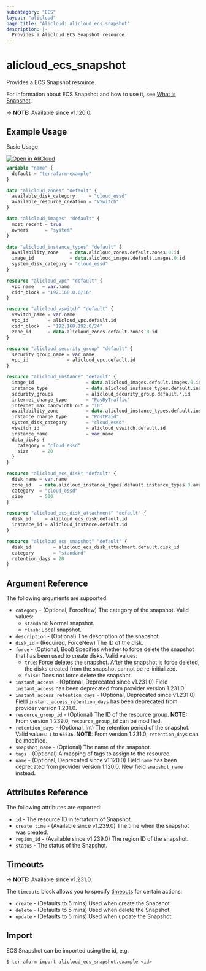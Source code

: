```yaml
---
subcategory: "ECS"
layout: "alicloud"
page_title: "Alicloud: alicloud_ecs_snapshot"
description: |-
  Provides a Alicloud ECS Snapshot resource.
---
```


# alicloud_ecs_snapshot

Provides a ECS Snapshot resource.



For information about ECS Snapshot and how to use it, see [What is Snapshot](https://www.alibabacloud.com/help/en/doc-detail/25524.htm).

-> **NOTE:** Available since v1.120.0.

## Example Usage

Basic Usage

<div style="display: block;margin-bottom: 40px;"><div class="oics-button" style="float: right;position: absolute;margin-bottom: 10px;">
  <a href="https://api.aliyun.com/terraform?resource=alicloud_ecs_snapshot&exampleId=c82d2dc4-2b3d-fdf4-0d61-629fc1ecfb4c664174cd&activeTab=example&spm=docs.r.ecs_snapshot.0.c82d2dc42b&intl_lang=EN_US" target="_blank">
    <img alt="Open in AliCloud" src="https://img.alicdn.com/imgextra/i1/O1CN01hjjqXv1uYUlY56FyX_!!6000000006049-55-tps-254-36.svg" style="max-height: 44px; max-width: 100%;">
  </a>
</div></div>

```terraform
variable "name" {
  default = "terraform-example"
}

data "alicloud_zones" "default" {
  available_disk_category     = "cloud_essd"
  available_resource_creation = "VSwitch"
}

data "alicloud_images" "default" {
  most_recent = true
  owners      = "system"
}

data "alicloud_instance_types" "default" {
  availability_zone    = data.alicloud_zones.default.zones.0.id
  image_id             = data.alicloud_images.default.images.0.id
  system_disk_category = "cloud_essd"
}

resource "alicloud_vpc" "default" {
  vpc_name   = var.name
  cidr_block = "192.168.0.0/16"
}

resource "alicloud_vswitch" "default" {
  vswitch_name = var.name
  vpc_id       = alicloud_vpc.default.id
  cidr_block   = "192.168.192.0/24"
  zone_id      = data.alicloud_zones.default.zones.0.id
}

resource "alicloud_security_group" "default" {
  security_group_name = var.name
  vpc_id              = alicloud_vpc.default.id
}

resource "alicloud_instance" "default" {
  image_id                   = data.alicloud_images.default.images.0.id
  instance_type              = data.alicloud_instance_types.default.instance_types.0.id
  security_groups            = alicloud_security_group.default.*.id
  internet_charge_type       = "PayByTraffic"
  internet_max_bandwidth_out = "10"
  availability_zone          = data.alicloud_instance_types.default.instance_types.0.availability_zones.0
  instance_charge_type       = "PostPaid"
  system_disk_category       = "cloud_essd"
  vswitch_id                 = alicloud_vswitch.default.id
  instance_name              = var.name
  data_disks {
    category = "cloud_essd"
    size     = 20
  }
}

resource "alicloud_ecs_disk" "default" {
  disk_name = var.name
  zone_id   = data.alicloud_instance_types.default.instance_types.0.availability_zones.0
  category  = "cloud_essd"
  size      = 500
}

resource "alicloud_ecs_disk_attachment" "default" {
  disk_id     = alicloud_ecs_disk.default.id
  instance_id = alicloud_instance.default.id
}

resource "alicloud_ecs_snapshot" "default" {
  disk_id        = alicloud_ecs_disk_attachment.default.disk_id
  category       = "standard"
  retention_days = 20
}
```

## Argument Reference

The following arguments are supported:
* `category` - (Optional, ForceNew) The category of the snapshot. Valid values:
  - `standard`: Normal snapshot.
  - `flash`: Local snapshot.
* `description` - (Optional) The description of the snapshot.
* `disk_id` - (Required, ForceNew) The ID of the disk.
* `force` - (Optional, Bool) Specifies whether to force delete the snapshot that has been used to create disks. Valid values:
  - `true`: Force deletes the snapshot. After the snapshot is force deleted, the disks created from the snapshot cannot be re-initialized.
  - `false`: Does not force delete the snapshot.
* `instant_access` - (Optional, Deprecated since v1.231.0) Field `instant_access` has been deprecated from provider version 1.231.0.
* `instant_access_retention_days` - (Optional, Deprecated since v1.231.0) Field `instant_access_retention_days` has been deprecated from provider version 1.231.0.
* `resource_group_id` - (Optional) The ID of the resource group. **NOTE:** From version 1.239.0, `resource_group_id` can be modified.
* `retention_days` - (Optional, Int) The retention period of the snapshot. Valid values: `1` to `65536`. **NOTE:** From version 1.231.0, `retention_days` can be modified.
* `snapshot_name` - (Optional) The name of the snapshot.
* `tags` - (Optional) A mapping of tags to assign to the resource.
* `name` - (Optional, Deprecated since v1.120.0) Field `name` has been deprecated from provider version 1.120.0. New field `snapshot_name` instead.

## Attributes Reference

The following attributes are exported:
* `id` - The resource ID in terraform of Snapshot.
* `create_time` - (Available since v1.239.0) The time when the snapshot was created.
* `region_id` - (Available since v1.239.0) The region ID of the snapshot.
* `status` - The status of the Snapshot.

## Timeouts

-> **NOTE:** Available since v1.231.0.

The `timeouts` block allows you to specify [timeouts](https://developer.hashicorp.com/terraform/language/resources/syntax#operation-timeouts) for certain actions:
* `create` - (Defaults to 5 mins) Used when create the Snapshot.
* `delete` - (Defaults to 5 mins) Used when delete the Snapshot.
* `update` - (Defaults to 5 mins) Used when update the Snapshot.

## Import

ECS Snapshot can be imported using the id, e.g.

```shell
$ terraform import alicloud_ecs_snapshot.example <id>
```
